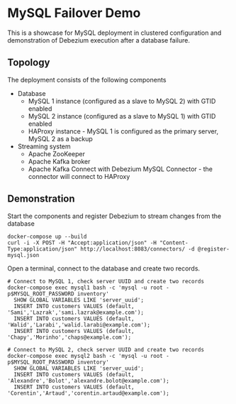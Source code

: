 # MySQL Failover Demo

This is a showcase for MySQL deployment in clustered configuration and demonstration of Debezium execution after a database failure.

## Topology

The deployment consists of the following components

* Database
  * MySQL 1 instance (configured as a slave to MySQL 2) with GTID enabled
  * MySQL 2 instance (configured as a slave to MySQL 1) with GTID enabled
  * HAProxy instance - MySQL 1 is configured as the primary server, MySQL 2 as a backup
* Streaming system
  * Apache ZooKeeper
  * Apache Kafka broker
  * Apache Kafka Connect with Debezium MySQL Connector - the connector will connect to HAProxy

## Demonstration

Start the components and register Debezium to stream changes from the database
```
docker-compose up --build
curl -i -X POST -H "Accept:application/json" -H "Content-Type:application/json" http://localhost:8083/connectors/ -d @register-mysql.json
```


Open a terminal, connect to the database and create two records.
```
# Connect to MySQL 1, check server UUID and create two records
docker-compose exec mysql1 bash -c 'mysql -u root -p$MYSQL_ROOT_PASSWORD inventory'
  SHOW GLOBAL VARIABLES LIKE 'server_uuid';
  INSERT INTO customers VALUES (default, 'Sami','Lazrak','sami.lazrak@example.com');
  INSERT INTO customers VALUES (default, 'Walid','Larabi','walid.larabi@example.com');
  INSERT INTO customers VALUES (default, 'Chapy','Morinho','chaps@example.com');

```


```
# Connect to MySQL 2, check server UUID and create two records
docker-compose exec mysql2 bash -c 'mysql -u root -p$MYSQL_ROOT_PASSWORD inventory'
  SHOW GLOBAL VARIABLES LIKE 'server_uuid';
  INSERT INTO customers VALUES (default, 'Alexandre','Bolot','alexandre.bolot@example.com');
  INSERT INTO customers VALUES (default, 'Corentin','Artaud','corentin.artaud@example.com');
```

